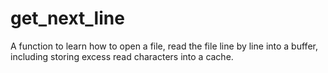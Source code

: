 # get_next_line
A function to learn how to open a file, read the file line by line into a buffer, including storing excess read characters into a cache.
